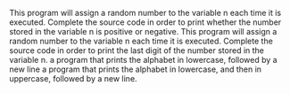This program will assign a random number to the variable n each time it is executed. Complete the source code in order to print whether the number stored in the variable n is positive or negative.
This program will assign a random number to the variable n each time it is executed. Complete the source code in order to print the last digit of the number stored in the variable n.
a program that prints the alphabet in lowercase, followed by a new line
a program that prints the alphabet in lowercase, and then in uppercase, followed by a new line.

